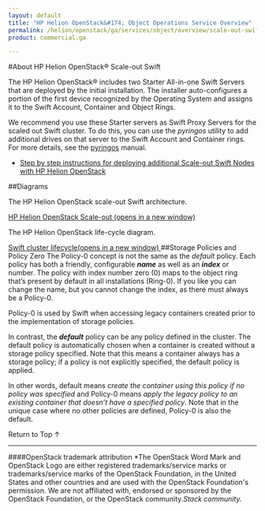 ```yaml
---
layout: default
title: "HP Helion OpenStack&#174; Object Operations Service Overview"
permalink: /helion/openstack/ga/services/object/overview/scale-out-swift/
product: commercial.ga

---
```

<!--UNDER REVISION-->

<script>

function PageRefresh {
onLoad="window.refresh"
}

PageRefresh();

</script>

<!--
<p style="font-size: small;"> <a href="/helion/openstack/ga/services/object/overview/">&#9664; PREV</a> | <a href="/helion/openstack/services/overview/">&#9650; UP</a> | <a href="/helion/openstack/ga/services/swift/deployment-scale-out/"> NEXT &#9654</a> </p>
-->

#About HP Helion OpenStack&reg; Scale-out Swift

The HP Helion OpenStack&reg; includes two Starter All-in-one Swift Servers that are deployed by the initial installation. The installer auto-configures a portion of the first device recognized by the Operating System and assigns it to the Swift Account, Container and Object Rings.

We recommend you use these Starter servers as Swift Proxy Servers for the scaled out Swift cluster. To do this, you can use the *pyringos* utility to add additional drives on that server to the Swift Account and Container rings. For more details, see the [pyringos](/helion/openstack/GA1/services/object/pyringos/) manual.



- [Step by step instructions for deploying additional Scale-out Swift Nodes with HP Helion OpenStack](/helion/openstack/ga/services/swift/deployment-scale-out/)

##Diagrams 

The HP Helion OpenStack scale-out Swift architecture.

<a href="javascript:window.open('/content/documentation/media/swift_deployment-architecture-different-object-without-overcloud-controller-nodes.png','_blank','toolbar=no,menubar=no,resizable=yes,scrollbars=yes')">HP Helion OpenStack Scale-out (opens in a new window)</a>

The HP Helion OpenStack life-cycle diagram.

<a href="javascript:window.open('/content/documentation/media/swift-cluster-lifecycle.png','_blank','toolbar=no,menubar=no,resizable=yes,scrollbars=yes')">Swift cluster lifecycle(opens in a new window) </a> 
##Storage Policies and Policy Zero
The Policy-0 concept is not the same as the *default* policy. Each policy has both a friendly, configurable ***name*** as well as an ***index*** or number. The policy with index number zero (0) maps to the object ring that’s present by default in all installations (Ring-0). If you like you can change the name, but you cannot change the index, as there must always be a Policy-0. 

Policy-0 is used by Swift when accessing legacy containers created prior to the implementation of storage policies.

In contrast, the ***default*** policy can be any policy defined in the cluster. The default policy is automatically chosen when a container is created without a storage policy specified. Note that this means a container always has a storage policy; if a policy is not explicitly specified, the default policy is applied.

In other words, default means *create the container using this policy if no policy was specified* and Policy-0 means *apply the legacy policy to an existing container that doesn’t have a specified policy*. Note that in the unique case where no other policies are defined, Policy-0 is also the default.







<a href="#top" style="padding:14px 0px 14px 0px; text-decoration: none;"> Return to Top &#8593; </a>

----
####OpenStack trademark attribution
*The OpenStack Word Mark and OpenStack Logo are either registered trademarks/service marks or trademarks/service marks of the OpenStack Foundation, in the United States and other countries and are used with the OpenStack Foundation's permission. We are not affiliated with, endorsed or sponsored by the OpenStack Foundation, or the OpenStack community.*Stack community.*
